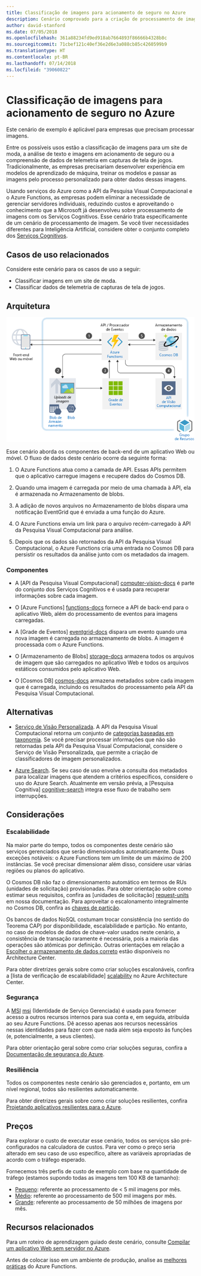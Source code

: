 ```yaml
---
title: Classificação de imagens para acionamento de seguro no Azure
description: Cenário comprovado para a criação de processamento de imagens em seus aplicativos do Azure.
author: david-stanford
ms.date: 07/05/2018
ms.openlocfilehash: 361a88234fd9ed918ab7664893f86666b4328b8c
ms.sourcegitcommit: 71cbef121c40ef36e2d6e3a088cb85c4260599b9
ms.translationtype: HT
ms.contentlocale: pt-BR
ms.lasthandoff: 07/14/2018
ms.locfileid: "39060822"
---
```

# <a name="image-classification-for-insurance-claims-on-azure"></a>Classificação de imagens para acionamento de seguro no Azure

Este cenário de exemplo é aplicável para empresas que precisam processar imagens.

Entre os possíveis usos estão a classificação de imagens para um site de moda, a análise de texto e imagens em acionamento de seguro ou a compreensão de dados de telemetria em capturas de tela de jogos. Tradicionalmente, as empresas precisariam desenvolver experiência em modelos de aprendizado de máquina, treinar os modelos e passar as imagens pelo processo personalizado para obter dados dessas imagens.

Usando serviços do Azure como a API da Pesquisa Visual Computacional e o Azure Functions, as empresas podem eliminar a necessidade de gerenciar servidores individuais, reduzindo custos e aproveitando o conhecimento que a Microsoft já desenvolveu sobre processamento de imagens com os Serviços Cognitivos. Esse cenário trata especificamente de um cenário de processamento de imagem. Se você tiver necessidades diferentes para Inteligência Artificial, considere obter o conjunto completo dos [Serviços Cognitivos][cognitive-docs].

## <a name="related-use-cases"></a>Casos de uso relacionados

Considere este cenário para os casos de uso a seguir:

* Classificar imagens em um site de moda.
* Classificar dados de telemetria de capturas de tela de jogos.

## <a name="architecture"></a>Arquitetura

![Arquitetura de aplicativos inteligentes – pesquisa visual computacional][architecture-computer-vision]

Esse cenário aborda os componentes de back-end de um aplicativo Web ou móvel. O fluxo de dados deste cenário ocorre da seguinte forma:

1. O Azure Functions atua como a camada de API. Essas APIs permitem que o aplicativo carregue imagens e recupere dados do Cosmos DB.

2. Quando uma imagem é carregada por meio de uma chamada à API, ela é armazenada no Armazenamento de blobs.

3. A adição de novos arquivos no Armazenamento de blobs dispara uma notificação EventGrid que é enviada a uma função do Azure.

4. O Azure Functions envia um link para o arquivo recém-carregado à API da Pesquisa Visual Computacional para análise.

5. Depois que os dados são retornados da API da Pesquisa Visual Computacional, o Azure Functions cria uma entrada no Cosmos DB para persistir os resultados da análise junto com os metadados da imagem.

### <a name="components"></a>Componentes

* A [API da Pesquisa Visual Computacional] [ computer-vision-docs] é parte do conjunto dos Serviços Cognitivos e é usada para recuperar informações sobre cada imagem.

* O [Azure Functions] [ functions-docs] fornece a API de back-end para o aplicativo Web, além do processamento de eventos para imagens carregadas.

* A [Grade de Eventos] [ eventgrid-docs] dispara um evento quando uma nova imagem é carregada no armazenamento de blobs. A imagem é processada com o Azure Functions.

* O [Armazenamento de Blobs] [ storage-docs] armazena todos os arquivos de imagem que são carregados no aplicativo Web e todos os arquivos estáticos consumidos pelo aplicativo Web.

* O [Cosmos DB] [ cosmos-docs] armazena metadados sobre cada imagem que é carregada, incluindo os resultados do processamento pela API da Pesquisa Visual Computacional.

## <a name="alternatives"></a>Alternativas

* [Serviço de Visão Personalizada][custom-vision-docs]. A API da Pesquisa Visual Computacional retorna um conjunto de [categorias baseadas em taxonomia][cv-categories]. Se você precisar processar informações que não são retornadas pela API da Pesquisa Visual Computacional, considere o Serviço de Visão Personalizada, que permite a criação de classificadores de imagem personalizados.

* [Azure Search][azure-search-docs]. Se seu caso de uso envolve a consulta dos metadados para localizar imagens que atendem a critérios específicos, considere o uso do Azure Search. Atualmente em versão prévia, a [Pesquisa Cognitiva] [ cognitive-search] integra esse fluxo de trabalho sem interrupções.

## <a name="considerations"></a>Considerações

### <a name="scalability"></a>Escalabilidade

Na maior parte do tempo, todos os componentes deste cenário são serviços gerenciados que serão dimensionados automaticamente. Duas exceções notáveis: o Azure Functions tem um limite de um máximo de 200 instâncias. Se você precisar dimensionar além disso, considere usar várias regiões ou planos do aplicativo.

O Cosmos DB não faz o dimensionamento automático em termos de RUs (unidades de solicitação) provisionadas.  Para obter orientação sobre como estimar seus requisitos, confira as [unidades de solicitação] [ request-units] em nossa documentação. Para aproveitar o escalonamento integralmente no Cosmos DB, confira as [chaves de partição][partition-key].

Os bancos de dados NoSQL costumam trocar consistência (no sentido do Teorema CAP) por disponibilidade, escalabilidade e partição.  No entanto, no caso de modelos de dados de chave-valor usados neste cenário, a consistência de transação raramente é necessária, pois a maioria das operações são atômicas por definição. Outras orientações em relação a [Escolher o armazenamento de dados correto](../../guide/technology-choices/data-store-overview.md) estão disponíveis no Architecture Center.

Para obter diretrizes gerais sobre como criar soluções escalonáveis, confira a [lista de verificação de escalabilidade] [ scalability] no Azure Architecture Center.

### <a name="security"></a>Segurança

A [MSI] [ msi] (Identidade de Serviço Gerenciada) é usada para fornecer acesso a outros recursos internos para sua conta e, em seguida, atribuída ao seu Azure Functions. Dê acesso apenas aos recursos necessários nessas identidades para fazer com que nada além seja exposto às funções (e, potencialmente, a seus clientes).  

Para obter orientação geral sobre como criar soluções seguras, confira a [Documentação de segurança do Azure][security].

### <a name="resiliency"></a>Resiliência

Todos os componentes neste cenário são gerenciados e, portanto, em um nível regional, todos são resilientes automaticamente.

Para obter diretrizes gerais sobre como criar soluções resilientes, confira [Projetando aplicativos resilientes para o Azure][resiliency].

## <a name="pricing"></a>Preços

Para explorar o custo de executar esse cenário, todos os serviços são pré-configurados na calculadora de custos. Para ver como o preço seria alterado em seu caso de uso específico, altere as variáveis apropriadas de acordo com o tráfego esperado.

Fornecemos três perfis de custo de exemplo com base na quantidade de tráfego (estamos supondo todas as imagens tem 100 KB de tamanho):

* [Pequeno][pricing]: referente ao processamento de &lt; 5 mil imagens por mês.
* [Médio][medium-pricing]: referente ao processamento de 500 mil imagens por mês.
* [Grande][large-pricing]: referente ao processamento de 50 milhões de imagens por mês.

## <a name="related-resources"></a>Recursos relacionados

Para um roteiro de aprendizagem guiado deste cenário, consulte [Compilar um aplicativo Web sem servidor no Azure][serverless].  

Antes de colocar isso em um ambiente de produção, analise as [melhores práticas][functions-best-practices] do Azure Functions.

<!-- links -->
[pricing]: https://azure.com/e/f9b59d238b43423683db73f4a31dc380
[medium-pricing]: https://azure.com/e/7c7fc474db344b87aae93bc29ae27108
[large-pricing]: https://azure.com/e/cbadbca30f8640d6a061f8457a74ba7d
[functions-docs]: /azure/azure-functions/
[computer-vision-docs]: /azure/cognitive-services/computer-vision/home
[storage-docs]: /azure/storage/
[azure-search-docs]: /azure/search/
[cognitive-search]: /azure/search/cognitive-search-concept-intro
[architecture-computer-vision]: ./media/architecture-computer-vision.png
[serverless]: /azure/functions/tutorial-static-website-serverless-api-with-database
[cosmos-docs]: /azure/cosmos-db/
[eventgrid-docs]: /azure/event-grid/
[cognitive-docs]: /azure/#pivot=products&panel=ai
[custom-vision-docs]: /azure/cognitive-services/Custom-Vision-Service/home
[cv-categories]: /azure/cognitive-services/computer-vision/home#the-86-category-concept
[resiliency]: /azure/architecture/resiliency/
[security]: /azure/security/
[scalability]: /azure/architecture/checklist/scalability
[functions-best-practices]: /azure/azure-functions/functions-best-practices
[msi]: /azure/app-service/app-service-managed-service-identity
[request-units]: /azure/cosmos-db/request-units
[partition-key]: /azure/cosmos-db/partition-data